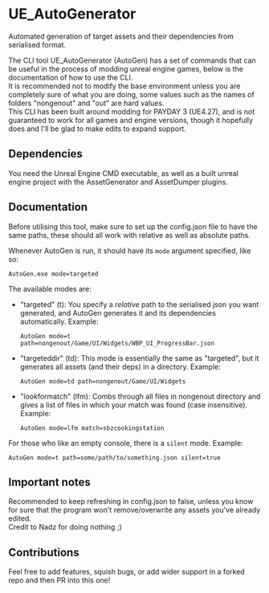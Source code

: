 # UE_AutoGenerator
Automated generation of target assets and their dependencies from serialised format.

The CLI tool UE_AutoGenerator (AutoGen) has a set of commands that can be useful in the process of modding unreal engine games, below is the documentation of how to use the CLI.  
It is recommended not to modify the base environment unless you are completely sure of what you are doing, some values such as the names of folders "nongenout" and "out" are hard values.  
This CLI has been built around modding for PAYDAY 3 (UE4.27), and is not guaranteed to work for all games and engine versions, though it hopefully does and I'll be glad to make edits to expand support.

## Dependencies
You need the Unreal Engine CMD executable, as well as a built unreal engine project with the AssetGenerator and AssetDumper plugins.

## Documentation
Before utilising this tool, make sure to set up the config.json file to have the same paths, these should all work with relative as well as absolute paths.

Whenever AutoGen is run, it should have its `mode` argument specified, like so:
```
AutoGen.exe mode=targeted
```
The available modes are:
 - "targeted" (t): You specify a *relative* path to the serialised json you want generated, and AutoGen generates it and its dependencies automatically. Example:
    ```
    AutoGen mode=t path=nongenout/Game/UI/Widgets/WBP_UI_ProgressBar.json
    ```
 - "targeteddir" (td): This mode is essentially the same as "targeted", but it generates all assets (and their deps) in a directory. Example:
    ```
    AutoGen mode=td path=nongenout/Game/UI/Widgets
    ```
 - "lookformatch" (lfm): Combs through all files in nongenout directory and gives a list of files in which your match was found (case insensitive). Example:
    ```
    AutoGen mode=lfm match=sbzcookingstation
    ```
For those who like an empty console, there is a `silent` mode. Example:  
```
AutoGen mode=t path=some/path/to/something.json silent=true
```

## Important notes
Recommended to keep refreshing in config.json to false, unless you know for sure that the program won't remove/overwrite any assets you've already edited.  
Credit to Nadz for doing nothing ;)

## Contributions
Feel free to add features, squish bugs, or add wider support in a forked repo and then PR into this one!